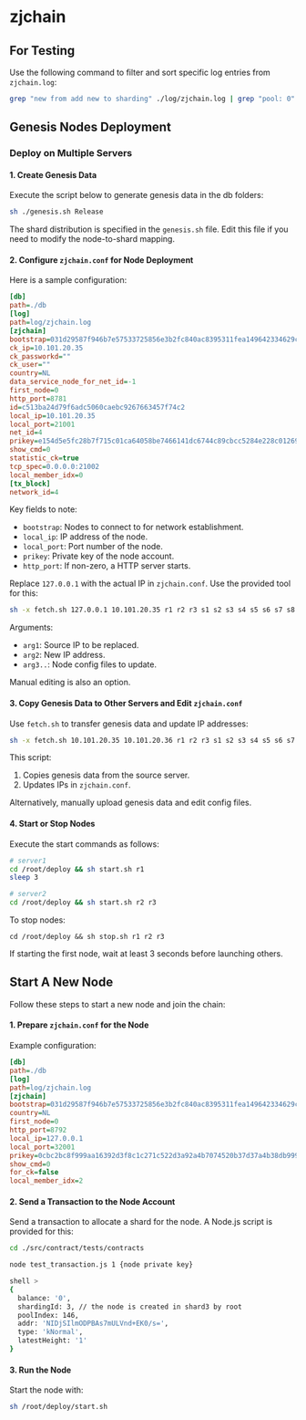 # zjchain

## For Testing

Use the following command to filter and sort specific log entries from `zjchain.log`:

```bash
grep "new from add new to sharding" ./log/zjchain.log | grep "pool: 0" | awk -F' ' '{ printf("%03d", $19); print " " $15}' | sort > 0
```

## Genesis Nodes Deployment

### Deploy on Multiple Servers

#### 1. Create Genesis Data

Execute the script below to generate genesis data in the db folders:

```bash
sh ./genesis.sh Release
```

The shard distribution is specified in the `genesis.sh` file. Edit this file if you need to modify the node-to-shard mapping.

#### 2. Configure `zjchain.conf` for Node Deployment

Here is a sample configuration:

```ini
[db]
path=./db
[log]
path=log/zjchain.log
[zjchain]
bootstrap=031d29587f946b7e57533725856e3b2fc840ac8395311fea149642334629cd5757:10.101.20.35:11001,03a6f3b7a4a3b546d515bfa643fc4153b86464543a13ab5dd05ce6f095efb98d87:10.101.20.35:12001,031e886027cdf3e7c58b9e47e8aac3fe67c393a155d79a96a0572dd2163b4186f0:10.101.20.35:13001
ck_ip=10.101.20.35
ck_passworkd=""
ck_user=""
country=NL
data_service_node_for_net_id=-1
first_node=0
http_port=8781
id=c513ba24d79f6adc5060caebc9267663457f74c2
local_ip=10.101.20.35
local_port=21001
net_id=4
prikey=e154d5e5fc28b7f715c01ca64058be7466141dc6744c89cbcc5284e228c01269
show_cmd=0
statistic_ck=true
tcp_spec=0.0.0.0:21002
local_member_idx=0
[tx_block]
network_id=4
```

Key fields to note:

- `bootstrap`: Nodes to connect to for network establishment.
- `local_ip`: IP address of the node.
- `local_port`: Port number of the node.
- `prikey`: Private key of the node account.
- `http_port`: If non-zero, a HTTP server starts.

Replace `127.0.0.1` with the actual IP in `zjchain.conf`. Use the provided tool for this:

```bash
sh -x fetch.sh 127.0.0.1 10.101.20.35 r1 r2 r3 s1 s2 s3 s4 s5 s6 s7 s8 s9 s10 s11
```

Arguments:

- `arg1`: Source IP to be replaced.
- `arg2`: New IP address.
- `arg3..`: Node config files to update.

Manual editing is also an option.

#### 3. Copy Genesis Data to Other Servers and Edit `zjchain.conf`

Use `fetch.sh` to transfer genesis data and update IP addresses:

```bash
sh -x fetch.sh 10.101.20.35 10.101.20.36 r1 r2 r3 s1 s2 s3 s4 s5 s6 s7 s8 s9 s10 s11
```

This script:

1. Copies genesis data from the source server.
2. Updates IPs in `zjchain.conf`.

Alternatively, manually upload genesis data and edit config files.

#### 4. Start or Stop Nodes

Execute the start commands as follows:

```bash
# server1
cd /root/deploy && sh start.sh r1
sleep 3

# server2
cd /root/deploy && sh start.sh r2 r3
```

To stop nodes:

```shell
cd /root/deploy && sh stop.sh r1 r2 r3
```

If starting the first node, wait at least 3 seconds before launching others.

## Start A New Node

Follow these steps to start a new node and join the chain:

#### 1. Prepare `zjchain.conf` for the Node

Example configuration:

```ini
[db]
path=./db
[log]
path=log/zjchain.log
[zjchain]
bootstrap=031d29587f946b7e57533725856e3b2fc840ac8395311fea149642334629cd5757:10.101.20.35:11001,03a6f3b7a4a3b546d515bfa643fc4153b86464543a13ab5dd05ce6f095efb98d87:10.101.20.35:12001,031e886027cdf3e7c58b9e47e8aac3fe67c393a155d79a96a0572dd2163b4186f0:10.101.20.35:13001
country=NL
first_node=0
http_port=8792
local_ip=127.0.0.1
local_port=32001
prikey=0cbc2bc8f999aa16392d3f8c1c271c522d3a92a4b7074520b37d37a4b38db999
show_cmd=0
for_ck=false
local_member_idx=2
```

#### 2. Send a Transaction to the Node Account

Send a transaction to allocate a shard for the node. A Node.js script is provided for this:

```bash
cd ./src/contract/tests/contracts

node test_transaction.js 1 {node private key}

shell > 
{
  balance: '0',
  shardingId: 3, // the node is created in shard3 by root 
  poolIndex: 146,
  addr: 'NIDjSIlmODPBAs7mULVnd+EK0/s=',
  type: 'kNormal',
  latestHeight: '1'
}
```

#### 3. Run the Node

Start the node with:

```bash
sh /root/deploy/start.sh
```
